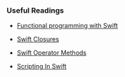 ### Useful Readings 

- [Functional programming with Swift](http://mislavjavor.github.io/2016/11/14/Functional-programming-with-Swift-3.html)

- [Swift Closures](https://developer.apple.com/library/content/documentation/Swift/Conceptual/Swift_Programming_Language/Closures.html)

- [Swift Operator Methods](https://developer.apple.com/library/content/documentation/Swift/Conceptual/Swift_Programming_Language/AdvancedOperators.html#//apple_ref/doc/uid/TP40014097-CH27-ID42)

- [Scripting In Swift](http://krakendev.io/blog/scripting-in-swift)

